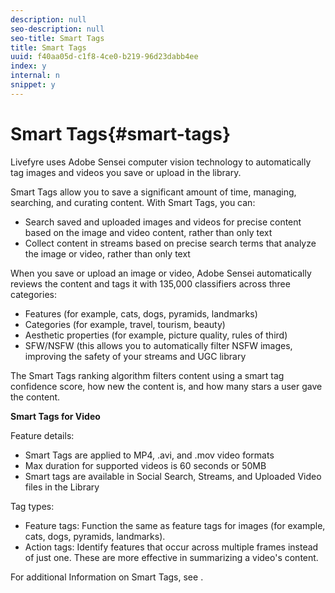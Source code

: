 ```yaml
---
description: null
seo-description: null
seo-title: Smart Tags
title: Smart Tags
uuid: f40aa05d-c1f8-4ce0-b219-96d23dabb4ee
index: y
internal: n
snippet: y
---
```


# Smart Tags{#smart-tags}

Livefyre uses Adobe Sensei computer vision technology to automatically tag images and videos you save or upload in the library.

Smart Tags allow you to save a significant amount of time, managing, searching, and curating content. With Smart Tags, you can:

* Search saved and uploaded images and videos for precise content based on the image and video content, rather than only text 
* Collect content in streams based on precise search terms that analyze the image or video, rather than only text

When you save or upload an image or video, Adobe Sensei automatically reviews the content and tags it with 135,000 classifiers across three categories:

* Features (for example, cats, dogs, pyramids, landmarks) 
* Categories (for example, travel, tourism, beauty) 
* Aesthetic properties (for example, picture quality, rules of third) 
* SFW/NSFW (this allows you to automatically filter NSFW images, improving the safety of your streams and UGC library

The Smart Tags ranking algorithm filters content using a smart tag confidence score, how new the content is, and how many stars a user gave the content.

**Smart Tags for Video**

Feature details:

* Smart Tags are applied to MP4, .avi, and .mov video formats 
* Max duration for supported videos is 60 seconds or 50MB 
* Smart tags are available in Social Search, Streams, and Uploaded Video files in the Library

Tag types:

* Feature tags: Function the same as feature tags for images (for example, cats, dogs, pyramids, landmarks). 
* Action tags: Identify features that occur across multiple frames instead of just one. These are more effective in summarizing a video's content.

For additional Information on Smart Tags, see [](../c-stream-rule-options-for-all-stream-rules.md#c_stream_rule_options_for_all_stream_rules). 
